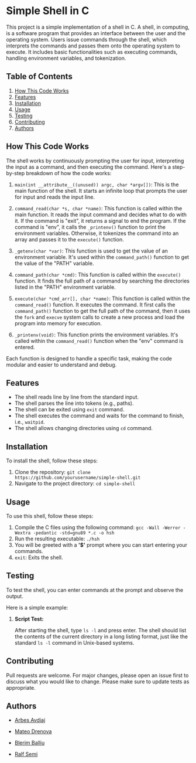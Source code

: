 # Simple Shell in C

This project is a simple implementation of a shell in C. A shell, in computing, is a software program that provides an interface between the user and the operating system. Users issue commands through the shell, which interprets the commands and passes them onto the operating system to execute. It includes basic functionalities such as executing commands, handling environment variables, and tokenization.



## Table of Contents
1. [How This Code Works](#how%20this%20code%20works)
2. [Features](#features)
3. [Installation](#installation)
4. [Usage](#usage)
5. [Testing](#Testing)
6. [Contributing](#contributing)
7. [Authors](#Authors)

## How This Code Works

The shell works by continuously prompting the user for input, interpreting the input as a command, and then executing the command. Here's a step-by-step breakdown of how the code works:

1. `main(int __attribute__((unused)) argc, char *argv[])`: This is the main function of the shell. It starts an infinite loop that prompts the user for input and reads the input line.

2. `command_read(char *s, char *name)`: This function is called within the main function. It reads the input command and decides what to do with it. If the command is "exit", it returns a signal to end the program. If the command is "env", it calls the `_printenv()` function to print the environment variables. Otherwise, it tokenizes the command into an array and passes it to the `execute()` function.

3. `_getenv(char *var)`: This function is used to get the value of an environment variable. It's used within the `command_path()` function to get the value of the "PATH" variable.

4. `command_path(char *cmd)`: This function is called within the `execute()` function. It finds the full path of a command by searching the directories listed in the "PATH" environment variable.

5. `execute(char *cmd_arr[], char *name)`: This function is called within the `command_read()` function. It executes the command. It first calls the `command_path()` function to get the full path of the command, then it uses the `fork` and `execve` system calls to create a new process and load the program into memory for execution.

6. `_printenv(void)`: This function prints the environment variables. It's called within the `command_read()` function when the "env" command is entered.

Each function is designed to handle a specific task, making the code modular and easier to understand and debug.

## Features
- The shell reads line by line from the standard input.
- The shell parses the line into tokens (e.g., paths).
- The shell can be exited using `exit` command.
- The shell executes the command and waits for the command to finish, i.e., `waitpid`.
- The shell allows changing directories using `cd` command.

## Installation
To install the shell, follow these steps:
1. Clone the repository: `git clone https://github.com/yourusername/simple-shell.git`
2. Navigate to the project directory: `cd simple-shell`

## Usage

To use this shell, follow these steps:


1. Compile the C files using the following command: `gcc -Wall -Werror -Wextra -pedantic -std=gnu89 *.c -o hsh`
2. Run the resulting executable: `./hsh`
3. You will be greeted with a **'$'** prompt where you can start entering your commands.
4. `exit`: Exits the shell.

## Testing

To test the shell, you can enter commands at the prompt and observe the output. 

Here is a simple example:

1. **Script Test:**

    After starting the shell, type `ls -l` and press enter. The shell should list the contents of the current directory in a long listing format, just like the standard `ls -l` command in Unix-based systems.


## Contributing
Pull requests are welcome. For major changes, please open an issue first to discuss what you would like to change. Please make sure to update tests as appropriate.

## Authors

- [Arbes Avdiaj](https://github.com/arbesavdiaj)

- [Mateo Drenova](https://github.com/MDrenova)

- [Blerim Balliu](https://github.com/blerim2)

- [Ralf Semi](https://github.com/rifla93)


